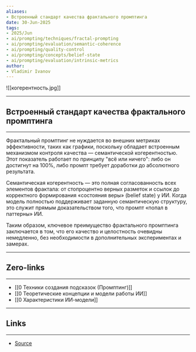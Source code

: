 ```yaml
---
aliases: 
- Встроенный стандарт качества фрактального промптинга 
date: 30-Jun-2025
tags:
- 2025/Jun
- ai/prompting/techniques/fractal-prompting
- ai/prompting/evaluation/semantic-coherence
- ai/prompting/quality-control
- ai/prompting/concepts/belief-state
- ai/prompting/evaluation/intrinsic-metrics
author:
- Vladimir Ivanov
---
```

![[когерентность.jpg]]


-----
##  Встроенный стандарт качества фрактального промптинга 
-----
Фрактальный промптинг не нуждается во внешних метриках эффективности, таких как графики, поскольку обладает встроенным механизмом контроля качества — семантической когерентностью. Этот показатель работает по принципу "всё или ничего": либо он достигнут на 100%, либо промпт требует доработки до абсолютного результата.

Семантическая когерентность — это полная согласованность всех элементов фрактала: от стопроцентно верных разметок и ссылок до корректного формирования «состояния веры» (belief state) у ИИ. Когда модель полностью поддерживает заданную семантическую структуру, это служит прямым доказательством того, что промпт «попал в паттерны» ИИ.

Таким образом, ключевое преимущество фрактального промптинга заключается в том, что его качество и целостность очевидны немедленно, без необходимости в дополнительных экспериментах и замерах.

---
## Zero-links
---
- [[0 Техники создания подсказок (Промптинг)]]
- [[0 Теоретические концепции и модели работы ИИ]]
- [[0 Характеристики ИИ-модели]]

---
## Links
---
- [Source](https://t.me/turboproject/1781)